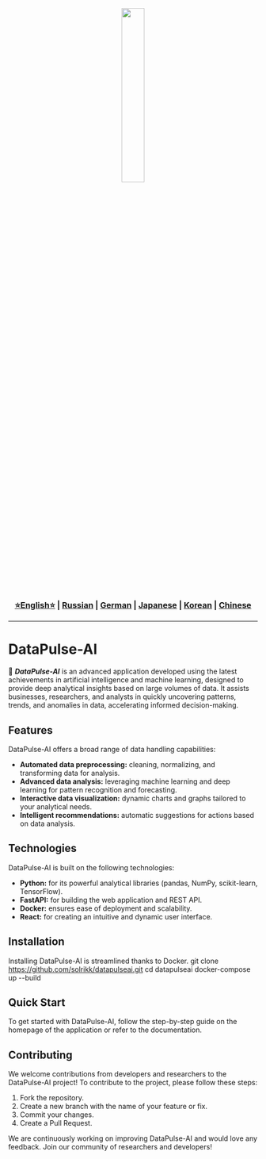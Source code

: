 <div align="center">
  <img src="https://github.com/Solrikk/DataPulse/blob/main/assets/gif/3d-isometric-research-of-statistical-data-and-analytics.gif" width="30%"/>
</div>


<div align="center"> <h3> <a href="https://github.com/Solrikk/DataPulse/blob/main/README.md">⭐English⭐</a> | <a href="https://github.com/Solrikk/DataPulse/blob/main/README_RU.md">Russian</a> | <a href="https://github.com/Solrikk/DataPulse/blob/main/README_GE.md">German</a> | <a href="https://github.com/Solrikk/DataPulse/blob/main/README_JP.md">Japanese</a> | <a href="README_KR.md">Korean</a> | <a href="README_CN.md">Chinese</a> </h3> </div>

-----------------

# DataPulse-AI

 🤖 _**DataPulse-AI**_ is an advanced application developed using the latest achievements in artificial intelligence and machine learning, designed to provide deep analytical insights based on large volumes of data. It assists businesses, researchers, and analysts in quickly uncovering patterns, trends, and anomalies in data, accelerating informed decision-making.

## Features
DataPulse-AI offers a broad range of data handling capabilities:
- **Automated data preprocessing:** cleaning, normalizing, and transforming data for analysis.
- **Advanced data analysis:** leveraging machine learning and deep learning for pattern recognition and forecasting.
- **Interactive data visualization:** dynamic charts and graphs tailored to your analytical needs.
- **Intelligent recommendations:** automatic suggestions for actions based on data analysis.

## Technologies
DataPulse-AI is built on the following technologies:
- **Python:** for its powerful analytical libraries (pandas, NumPy, scikit-learn, TensorFlow).
- **FastAPI:** for building the web application and REST API.
- **Docker:** ensures ease of deployment and scalability.
- **React:** for creating an intuitive and dynamic user interface.

## Installation
Installing DataPulse-AI is streamlined thanks to Docker.
git clone https://github.com/solrikk/datapulseai.git
cd datapulseai
docker-compose up --build


## Quick Start
To get started with DataPulse-AI, follow the step-by-step guide on the homepage of the application or refer to the documentation.

## Contributing
We welcome contributions from developers and researchers to the DataPulse-AI project! To contribute to the project, please follow these steps:
1. Fork the repository.
2. Create a new branch with the name of your feature or fix.
3. Commit your changes.
4. Create a Pull Request.


We are continuously working on improving DataPulse-AI and would love any feedback. Join our community of researchers and developers!
